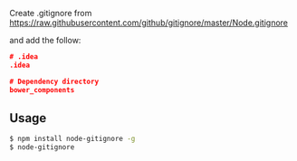 Create .gitignore from https://raw.githubusercontent.com/github/gitignore/master/Node.gitignore

and add the follow:
```json
# .idea
.idea

# Dependency directory
bower_components
```

## Usage
```bash
$ npm install node-gitignore -g
$ node-gitignore
```
